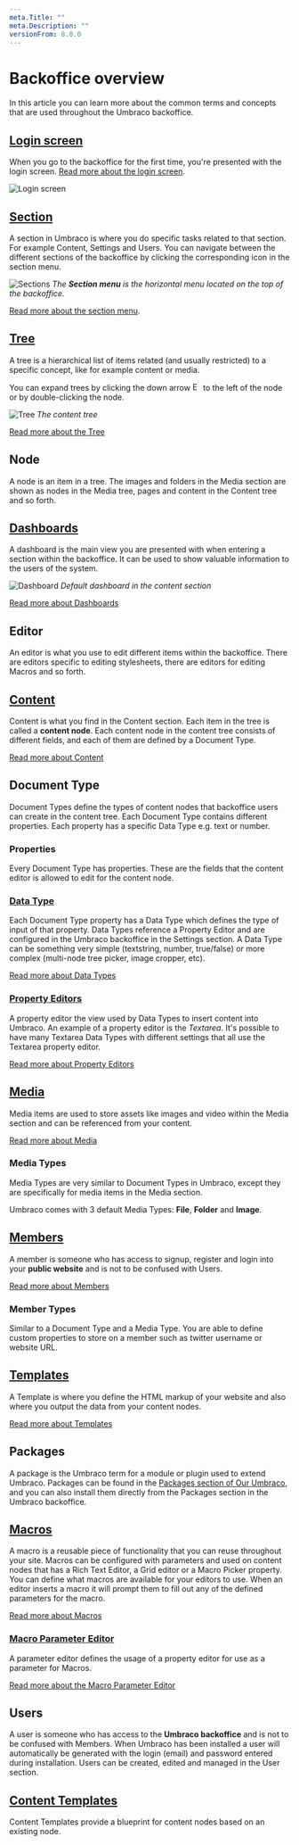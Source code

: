 ```yaml
---
meta.Title: ""
meta.Description: ""
versionFrom: 8.0.0
---
```


# Backoffice overview
In this article you can learn more about the common terms and concepts that are used throughout the Umbraco backoffice.

## [Login screen](Login/)
When you go to the backoffice for the first time, you're presented with the login screen. [Read more about the login screen](Login/).

![Login screen](images/backoffice-login.png "The login screen has a greeting, username/password field and optionally a 'Forgotten password' link.") 


## [Section](Sections/)
A section in Umbraco is where you do specific tasks related to that section. For example Content, Settings and Users. You can navigate between the different sections of the backoffice by clicking the corresponding icon in the section menu. 

![Sections](images/highlight-sections.png "The Section menu is the horizontal menu located on the top of the backoffice.")
*The __Section menu__ is the horizontal menu located on the top of the backoffice.*

[Read more about the section menu](Sections/).

## [Tree](../../Extending/Section-Trees/index.md)
A tree is a hierarchical list of items related (and usually restricted) to a specific concept, like for example content or media. 

You can expand trees by clicking the down arrow <img src="images/expand-node.png" style="margin:0;width:15px" title="Expand a node in a tree" /> to the left of the node or by double-clicking the node.

![Tree](images/highlight-tree.png "The content tree")
*The content tree*

[Read more about the Tree](../../Extending/Section-Trees/index.md)

## Node
A node is an item in a tree. The images and folders in the Media section are shown as nodes in the Media tree, pages and content in the Content tree and so forth.

## [Dashboards](../../Extending/Dashboards/index-v8.md)
A dashboard is the main view you are presented with when entering a section within the backoffice. It can be used to show valuable information to the users of the system.

![Dashboard](images/highlight-dashboard.png "Default dashboard in the content section")
*Default dashboard in the content section*

 [Read more about Dashboards](../../Extending/Dashboards/index-v8.md)

## Editor
An editor is what you use to edit different items within the backoffice. There are editors specific to editing stylesheets, there are editors for editing Macros and so forth.

## [Content](../Data/Defining-Content/index-v8.md)
Content is what you find in the Content section. Each item in the tree is called a **content node**.  Each content node in the content tree consists of different fields, and each of them are defined by a Document Type.

[Read more about Content](../Data/Defining-Content/index-v8.md)

## Document Type
Document Types define the types of content nodes that backoffice users can create in the content tree. Each Document Type contains different properties. Each property has a specific Data Type e.g. text or number.

### Properties
Every Document Type has properties. These are the fields that the content editor is allowed to edit for the content node.

### [Data Type](../Data/Data-Types/)
Each Document Type property has a Data Type which defines the type of input of that property. Data Types reference a Property Editor and are configured in the Umbraco backoffice in the Settings section.  A Data Type can be something very simple (textstring, number, true/false) or more complex (multi-node tree picker, image cropper, etc).

[Read more about Data Types](../Data/Data-Types/)

### [Property Editors](Property-Editors/)
A property editor the view used by Data Types to insert content into Umbraco. An example of a property editor is the *Textarea*. It's possible to have many Textarea Data Types with different settings that all use the Textarea property editor.

[Read more about Property Editors](Property-Editors/)

## [Media](../Data/Creating-Media/)
Media items are used to store assets like images and video within the Media section and can be referenced from your content.

[Read more about Media](../Data/Creating-Media/)

### Media Types
Media Types are very similar to Document Types in Umbraco, except they are specifically for media items in the Media section. 

Umbraco comes with 3 default Media Types: **File**, **Folder** and **Image**.

## [Members](../Data/Members/)
A member is someone who has access to signup, register and login into your **public website** and is not to be confused with Users. 

[Read more about Members](../Data/Members/)

### Member Types
Similar to a Document Type and a Media Type. You are able to define custom properties to store on a member such as twitter username or website URL.

## [Templates](../Design/Templates/)
A Template is where you define the HTML markup of your website and also where you output the data from your content nodes.

[Read more about Templates](../Design/Templates/)

## Packages
A package is the Umbraco term for a module or plugin used to extend Umbraco. Packages can be found in the [Packages section of Our Umbraco](https://our.umbraco.com/projects/ "Projects on Our Umbraco"), and you can also install them directly from the Packages section in the Umbraco backoffice.

## [Macros](../../Reference/Templating/Macros/)
A macro is a reusable piece of functionality that you can reuse throughout your site. Macros can be configured with parameters and used on content nodes that has a Rich Text Editor, a Grid editor or a Macro Picker property.  You can define what macros are available for your editors to use. When an editor inserts a macro it will prompt them to fill out any of the defined parameters for the macro.

[Read more about Macros](../../Reference/Templating/Macros/)

### [Macro Parameter Editor](../../Extending/Macro-Parameter-Editors/)
A parameter editor defines the usage of a property editor for use as a parameter for Macros.

[Read more about the Macro Parameter Editor](../../Extending/Macro-Parameter-Editors/)

## Users
A user is someone who has access to the **Umbraco backoffice** and is not to be confused with Members. When Umbraco has been installed a user will automatically be generated with the login (email) and password entered during installation. Users can be created, edited and managed in the User section.

## [Content Templates](Content-Templates/)
Content Templates provide a blueprint for content nodes based on an existing node.